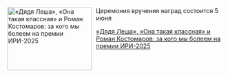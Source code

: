 <!--2025-06-02 15:30:46-->
<div class="yb">
  <div class="rss kino_teatr"><a href="https://www.kino-teatr.ru/blog/y2025/6-2/2085/" title="«Дядя Леша», «Она такая классная» и Роман Костомаров: за кого мы болеем на премии ИРИ-2025"><img src="https://www.kino-teatr.ru/blog/5/8/2085/poster.jpg" width="196" height="147" align="left" hspace="5" style="margin: 0px 10px 0px 5px" alt="«Дядя Леша», «Она такая классная» и Роман Костомаров: за кого мы болеем на премии ИРИ-2025"/></a>Церемония вручения наград состоится 5 июня <p class="titl"><a href="https://www.kino-teatr.ru/blog/y2025/6-2/2085/">«Дядя Леша», «Она такая классная» и Роман Костомаров: за кого мы болеем на премии ИРИ-2025</a></p></div>
</div>
